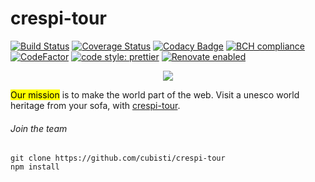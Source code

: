 # crespi-tour
[![Build Status](https://travis-ci.org/cubisti/crespi-tour.svg?branch=master)](https://travis-ci.org/cubisti/crespi-tour)
[![Coverage Status](https://coveralls.io/repos/github/cubisti/crespi-tour/badge.svg?branch=master)](https://coveralls.io/github/cubisti/crespi-tour?branch=master)
[![Codacy Badge](https://api.codacy.com/project/badge/Grade/a5ebf288e95d416eb05e86c831548c8d)](https://app.codacy.com/app/defending1/crespi-tour?utm_source=github.com&utm_medium=referral&utm_content=cubisti/crespi-tour&utm_campaign=Badge_Grade_Dashboard)
[![BCH compliance](https://bettercodehub.com/edge/badge/cubisti/crespi-tour?branch=master)](https://bettercodehub.com/)
[![CodeFactor](https://www.codefactor.io/repository/github/cubisti/crespi-tour/badge)](https://www.codefactor.io/repository/github/cubisti/crespi-tour)
[![code style: prettier](https://img.shields.io/badge/code_style-prettier-ff69b4.svg)](https://github.com/prettier/prettier)
[![Renovate enabled](https://img.shields.io/badge/renovate-enabled-brightgreen.svg)](https://renovatebot.com/)

<p align="center">
  <img src="https://media.giphy.com/media/1zJUb7oTT16v2E9T2Q/giphy.gif">
</p>

<mark style="text-color: white; background-color: yellow;">Our mission</mark> is to make the world part of the web. Visit a unesco world heritage from your sofa, with  [crespi-tour](https://cubisti.github.io/crespi-tour).

###### Join the team

```
git clone https://github.com/cubisti/crespi-tour
npm install
```
